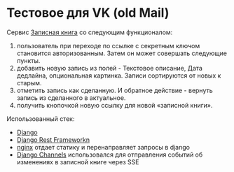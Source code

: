 # Тестовое для VK (old Mail)

Сервис [Записная книга](https://mail-test-task.herokuapp.com) со следующим функционалом:

1. пользователь при переходе по ссылке с секретным ключом становится авторизованным. Затем он может совершать следующие пункты.
2. добавить новую запись из полей - Текстовое описание, Дата дедлайна, опциональная картинка. Записи сортируются от новых к старым.
3. отметить запись как сделанную. И обратное действие - вернуть запись из сделанного в актуальное.
4. получить кнопочкой новую ссылку для новой «записной книги».

Использованный стек:

- [Django](https://www.djangoproject.com/)
- [Django Rest Frameworkn](https://www.django-rest-framework.org/)
- [nginx](https://nginx.org/) отдает статику и перенаправляет запросы в django
- [Django Channels](https://channels.readthedocs.io/en/stable/) использовался для отправления событий об изменениях в записной книге через SSE
